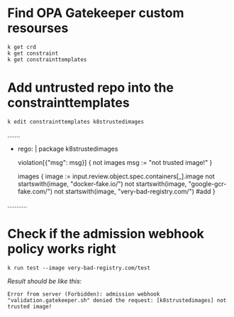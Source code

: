 # Find OPA Gatekeeper custom resourses
```
k get crd
k get constraint
k get constrainttemplates
```

# Add untrusted repo into the constrainttemplates
```
k edit constrainttemplates k8strustedimages
```
.......
  - rego: |
      package k8strustedimages

      violation[{"msg": msg}] {
       not images
       msg := "not trusted image!"
      }

      images {
        image := input.review.object.spec.containers[_].image
        not startswith(image, "docker-fake.io/")
        not startswith(image, "google-gcr-fake.com/")
        not startswith(image, "very-bad-registry.com/")  #add
      }

...........


# Check if the admission webhook policy works right
```
k run test --image very-bad-registry.com/test
```
*Result should be like this:*
```
Error from server (Forbidden): admission webhook "validation.gatekeeper.sh" denied the request: [k8strustedimages] not trusted image!
```
